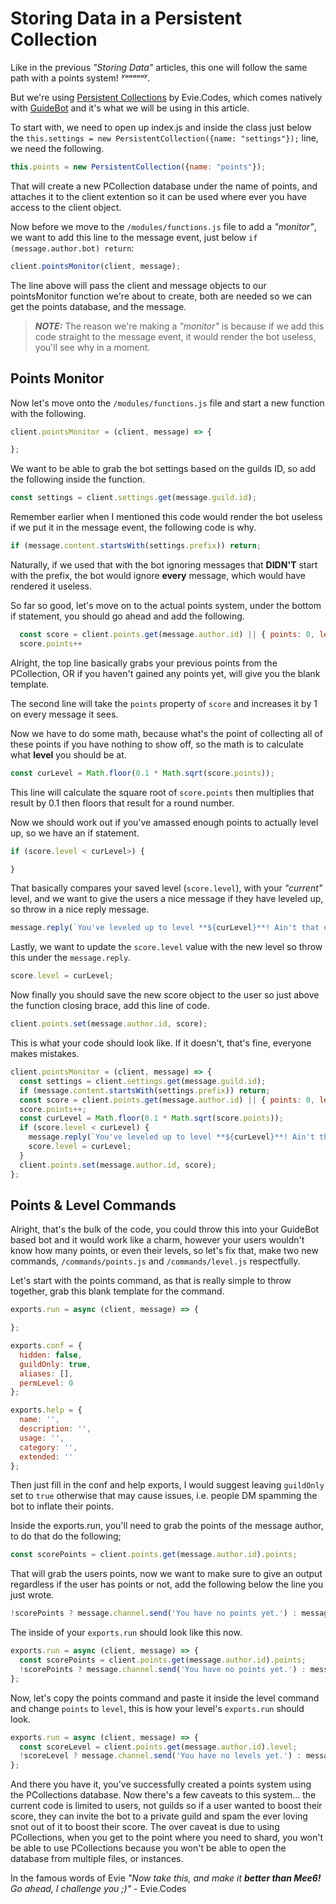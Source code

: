 # Storing Data in a Persistent Collection

Like in the previous _"Storing Data"_ articles, this one will follow the same path with a points system! _ʸᵃᵃᵃᵃᵃʸ_.

But we're using [Persistent Collections](https://www.npmjs.com/package/djs-collection-persistent) by Evie.Codes, which comes natively with [GuideBot](https://github.com/An-Idiots-Guide/guidebot) and it's what we will be using in this article.

To start with, we need to open up index.js and inside the class just below the `this.settings = new PersistentCollection({name: "settings"});` line, we need the following.

```js
this.points = new PersistentCollection({name: "points"});
```

That will create a new PCollection database under the name of points, and attaches it to the client extention so it can be used where ever you have access to the client object.

Now before we move to the `/modules/functions.js` file to add a _"monitor"_, we want to add this line to the message event, just below `if (message.author.bot) return`:

```js
client.pointsMonitor(client, message);
```
The line above will pass the client and message objects to our pointsMonitor function we're about to create, both are needed so we can get the points database, and the message.

>***NOTE:*** The reason we're making a _"monitor"_ is because if we add this code straight to the message event, it would render the bot useless, you'll see why in a moment.

## Points Monitor

Now let's move onto the `/modules/functions.js` file and start a new function with the following.

```js
client.pointsMonitor = (client, message) => {

};
```
We want to be able to grab the bot settings based on the guilds ID, so add the following inside the function.
```js
const settings = client.settings.get(message.guild.id);
```

Remember earlier when I mentioned this code would render the bot useless if we put it in the message event, the following code is why.
```js
if (message.content.startsWith(settings.prefix)) return;
```
Naturally, if we used that with the bot ignoring messages that **DIDN'T** start with the prefix, the bot would ignore **every** message, which would have rendered it useless.

So far so good, let's move on to the actual points system, under the bottom if statement, you should go ahead and add the following.
```js
  const score = client.points.get(message.author.id) || { points: 0, level: 0 };
  score.points++
```
Alright, the top line basically grabs your previous points from the PCollection, OR if you haven't gained any points yet, will give you the blank template.

The second line will take the `points` property of `score` and increases it by 1 on every message it sees.

Now we have to do some math, because what's the point of collecting all of these points if you have nothing to show off, so the math is to calculate what **level** you should be at.

```js
const curLevel = Math.floor(0.1 * Math.sqrt(score.points));
```
This line will calculate the square root of `score.points` then multiplies that result by 0.1 then floors that result for a round number.

Now we should work out if you've amassed enough points to actually level up, so we have an if statement.
```js
if (score.level < curLevel>) {

}
```
That basically compares your saved level (`score.level`), with your _"current"_ level, and we want to give the users a nice message if they have leveled up, so throw in a nice reply message.
```js
message.reply(`You've leveled up to level **${curLevel}**! Ain't that dandy?`);
```
Lastly, we want to update the `score.level` value with the new level so throw this under the `message.reply`.

```js
score.level = curLevel;
```

Now finally you should save the new score object to the user so just above the function closing brace, add this line of code.
```js
client.points.set(message.author.id, score);
```

This is what your code should look like. If it doesn't, that's fine, everyone makes mistakes.
```js
client.pointsMonitor = (client, message) => {
  const settings = client.settings.get(message.guild.id);
  if (message.content.startsWith(settings.prefix)) return;
  const score = client.points.get(message.author.id) || { points: 0, level: 0 };
  score.points++;
  const curLevel = Math.floor(0.1 * Math.sqrt(score.points));
  if (score.level < curLevel) {
    message.reply(`You've leveled up to level **${curLevel}**! Ain't that dandy?`);
    score.level = curLevel;
  }
  client.points.set(message.author.id, score);
};
```
## Points & Level Commands

Alright, that's the bulk of the code, you could throw this into your GuideBot based bot and it would work like a charm, however your users wouldn't know how many points, or even their levels, so let's fix that, make two new commands, `/commands/points.js` and `/commands/level.js` respectfully.

Let's start with the points command, as that is really simple to throw together, grab this blank template for the command.
```js
exports.run = async (client, message) => {

};

exports.conf = {
  hidden: false,
  guildOnly: true,
  aliases: [],
  permLevel: 0
};

exports.help = {
  name: '',
  description: '',
  usage: '',
  category: '',
  extended: ''
};
```
Then just fill in the conf and help exports, I would suggest leaving `guildOnly` set to `true` otherwise that may cause issues, i.e. people DM spamming the bot to inflate their points.

Inside the exports.run, you'll need to grab the points of the message author, to do that do the following;
```js
const scorePoints = client.points.get(message.author.id).points;
```
That will grab the users points, now we want to make sure to give an output regardless if the user has points or not, add the following below the line you just wrote.
```js
!scorePoints ? message.channel.send('You have no points yet.') : message.channel.send(`You have ${scorePoints} points!`);
```

The inside of your `exports.run` should look like this now.
```js
exports.run = async (client, message) => {
  const scorePoints = client.points.get(message.author.id).points;
  !scorePoints ? message.channel.send('You have no points yet.') : message.channel.send(`You have ${scorePoints} points!`);
};
```
Now, let's copy the points command and paste it inside the level command and change `points` to `level`, this is how your level's `exports.run` should look.

```js
exports.run = async (client, message) => {
  const scoreLevel = client.points.get(message.author.id).level;
  !scoreLevel ? message.channel.send('You have no levels yet.') : message.channel.send(`You are currently level ${scoreLevel}!`);
};
```

And there you have it, you've successfully created a points system using the PCollections database. Now there's a few caveats to this system... the current code is limited to users, not guilds so if a user wanted to boost their score, they can invite the bot to a private guild and spam the ever loving snot out of it to boost their score. The over caveat is due to using PCollections, when you get to the point where you need to shard, you won't be able to use PCollections because you won't be able to open the database from multiple files, or instances.



In the famous words of Evie _"Now take this, and make it **better than Mee6!** Go ahead, I challenge you ;)"_ - Evie.Codes